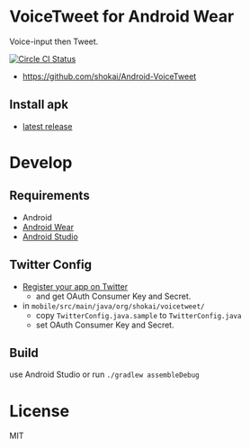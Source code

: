 # VoiceTweet for Android Wear

Voice-input then Tweet.

[![Circle CI Status](https://circleci.com/gh/shokai/Android-VoiceTweet.png)](https://circleci.com/gh/shokai/Android-VoiceTweet)

- https://github.com/shokai/Android-VoiceTweet

## Install apk

- [latest release](https://github.com/shokai/Android-VoiceTweet/releases/latest)


# Develop

## Requirements

- Android
- [Android Wear](https://developer.android.com/wear/)
- [Android Studio](https://developer.android.com/sdk/)


## Twitter Config

- [Register your app on Twitter](http://apps.twitter.com/)
  - and get OAuth Consumer Key and Secret.
- in `mobile/src/main/java/org/shokai/voicetweet/`
  - copy `TwitterConfig.java.sample` to `TwitterConfig.java`
  - set OAuth Consumer Key and Secret.


## Build

use Android Studio or run `./gradlew assembleDebug`


# License

MIT